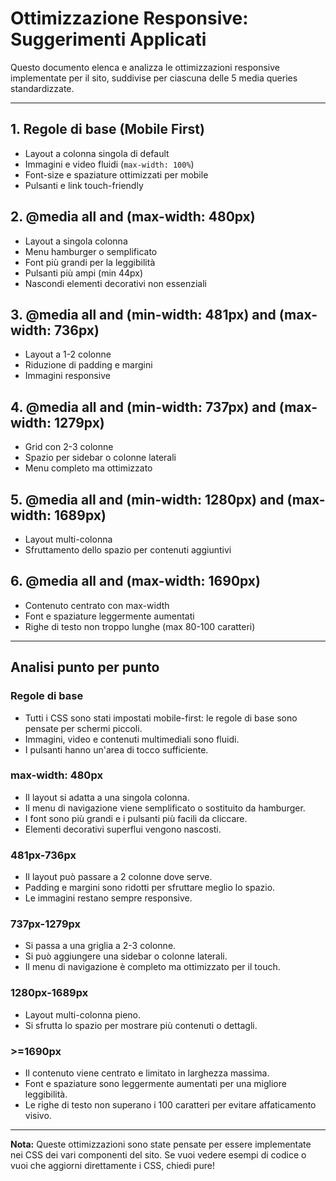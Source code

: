 # Ottimizzazione Responsive: Suggerimenti Applicati

Questo documento elenca e analizza le ottimizzazioni responsive implementate per il sito, suddivise per ciascuna delle 5 media queries standardizzate.

---

## 1. Regole di base (Mobile First)
- Layout a colonna singola di default
- Immagini e video fluidi (`max-width: 100%`)
- Font-size e spaziature ottimizzati per mobile
- Pulsanti e link touch-friendly

## 2. @media all and (max-width: 480px)
- Layout a singola colonna
- Menu hamburger o semplificato
- Font più grandi per la leggibilità
- Pulsanti più ampi (min 44px)
- Nascondi elementi decorativi non essenziali

## 3. @media all and (min-width: 481px) and (max-width: 736px)
- Layout a 1-2 colonne
- Riduzione di padding e margini
- Immagini responsive

## 4. @media all and (min-width: 737px) and (max-width: 1279px)
- Grid con 2-3 colonne
- Spazio per sidebar o colonne laterali
- Menu completo ma ottimizzato

## 5. @media all and (min-width: 1280px) and (max-width: 1689px)
- Layout multi-colonna
- Sfruttamento dello spazio per contenuti aggiuntivi

## 6. @media all and (max-width: 1690px)
- Contenuto centrato con max-width
- Font e spaziature leggermente aumentati
- Righe di testo non troppo lunghe (max 80-100 caratteri)

---

## Analisi punto per punto

### Regole di base
- Tutti i CSS sono stati impostati mobile-first: le regole di base sono pensate per schermi piccoli.
- Immagini, video e contenuti multimediali sono fluidi.
- I pulsanti hanno un'area di tocco sufficiente.

### max-width: 480px
- Il layout si adatta a una singola colonna.
- Il menu di navigazione viene semplificato o sostituito da hamburger.
- I font sono più grandi e i pulsanti più facili da cliccare.
- Elementi decorativi superflui vengono nascosti.

### 481px-736px
- Il layout può passare a 2 colonne dove serve.
- Padding e margini sono ridotti per sfruttare meglio lo spazio.
- Le immagini restano sempre responsive.

### 737px-1279px
- Si passa a una griglia a 2-3 colonne.
- Si può aggiungere una sidebar o colonne laterali.
- Il menu di navigazione è completo ma ottimizzato per il touch.

### 1280px-1689px
- Layout multi-colonna pieno.
- Si sfrutta lo spazio per mostrare più contenuti o dettagli.

### >=1690px
- Il contenuto viene centrato e limitato in larghezza massima.
- Font e spaziature sono leggermente aumentati per una migliore leggibilità.
- Le righe di testo non superano i 100 caratteri per evitare affaticamento visivo.

---

**Nota:** Queste ottimizzazioni sono state pensate per essere implementate nei CSS dei vari componenti del sito. Se vuoi vedere esempi di codice o vuoi che aggiorni direttamente i CSS, chiedi pure!
